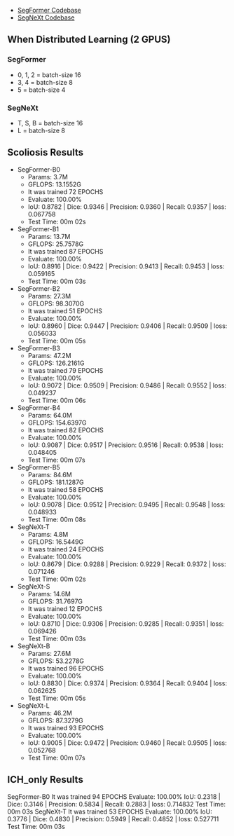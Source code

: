 * <a href="https://github.com/bubbliiiing/segformer-pytorch">SegFormer Codebase</a>
* <a href="https://github.com/Mr-TalhaIlyas/SegNext">SegNeXt Codebase</a>

## When Distributed Learning (2 GPUS)
### SegFormer
* 0, 1, 2 = batch-size 16
* 3, 4 = batch-size 8
* 5 = batch-size 4

### SegNeXt
* T, S, B = batch-size 16
* L = batch-size 8

## Scoliosis Results
* SegFormer-B0
    * Params: 3.7M
    * GFLOPS: 13.1552G
    * It was trained 72 EPOCHS
    * Evaluate: 100.00%
    * IoU: 0.8782 | Dice: 0.9346 | Precision: 0.9360 | Recall: 0.9357 | loss: 0.067758
    * Test Time: 00m 02s
* SegFormer-B1
    * Params: 13.7M
    * GFLOPS: 25.7578G
    * It was trained 87 EPOCHS
    * Evaluate: 100.00%
    * IoU: 0.8916 | Dice: 0.9422 | Precision: 0.9413 | Recall: 0.9453 | loss: 0.059165
    * Test Time: 00m 03s
* SegFormer-B2
    * Params: 27.3M
    * GFLOPS: 98.3070G
    * It was trained 51 EPOCHS
    * Evaluate: 100.00%
    * IoU: 0.8960 | Dice: 0.9447 | Precision: 0.9406 | Recall: 0.9509 | loss: 0.056033
    * Test Time: 00m 05s
* SegFormer-B3
    * Params: 47.2M
    * GFLOPS: 126.2161G
    * It was trained 79 EPOCHS
    * Evaluate: 100.00%
    * IoU: 0.9072 | Dice: 0.9509 | Precision: 0.9486 | Recall: 0.9552 | loss: 0.049237
    * Test Time: 00m 06s
* SegFormer-B4
    * Params: 64.0M
    * GFLOPS: 154.6397G
    * It was trained 82 EPOCHS
    * Evaluate: 100.00%
    * IoU: 0.9087 | Dice: 0.9517 | Precision: 0.9516 | Recall: 0.9538 | loss: 0.048405
    * Test Time: 00m 07s
* SegFormer-B5
    * Params: 84.6M
    * GFLOPS: 181.1287G
    * It was trained 58 EPOCHS
    * Evaluate: 100.00%
    * IoU: 0.9078 | Dice: 0.9512 | Precision: 0.9495 | Recall: 0.9548 | loss: 0.048933
    * Test Time: 00m 08s
* SegNeXt-T
    * Params: 4.8M
    * GFLOPS: 16.5449G
    * It was trained 24 EPOCHS
    * Evaluate: 100.00%
    * IoU: 0.8679 | Dice: 0.9288 | Precision: 0.9229 | Recall: 0.9372 | loss: 0.071246
    * Test Time: 00m 02s
* SegNeXt-S
    * Params: 14.6M
    * GFLOPS: 31.7697G
    * It was trained 12 EPOCHS
    * Evaluate: 100.00%
    * IoU: 0.8710 | Dice: 0.9306 | Precision: 0.9285 | Recall: 0.9351 | loss: 0.069426
    * Test Time: 00m 03s
* SegNeXt-B
    * Params: 27.6M
    * GFLOPS: 53.2278G
    * It was trained 96 EPOCHS
    * Evaluate: 100.00%
    * IoU: 0.8830 | Dice: 0.9374 | Precision: 0.9364 | Recall: 0.9404 | loss: 0.062625
    * Test Time: 00m 05s
* SegNeXt-L
    * Params: 46.2M
    * GFLOPS: 87.3279G
    * It was trained 93 EPOCHS
    * Evaluate: 100.00%
    * IoU: 0.9005 | Dice: 0.9472 | Precision: 0.9460 | Recall: 0.9505 | loss: 0.052768
    * Test Time: 00m 07s
## ICH_only Results
SegFormer-B0
It was trained 94 EPOCHS
Evaluate: 100.00%
IoU: 0.2318 | Dice: 0.3146 | Precision: 0.5834 | Recall: 0.2883 | loss: 0.714832
Test Time: 00m 03s
SegNeXt-T
It was trained 53 EPOCHS
Evaluate: 100.00%
IoU: 0.3776 | Dice: 0.4830 | Precision: 0.5949 | Recall: 0.4852 | loss: 0.527711
Test Time: 00m 03s